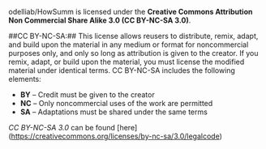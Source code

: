 odelliab/HowSumm is licensed under the **Creative Commons Attribution Non Commercial Share Alike 3.0 (CC BY-NC-SA 3.0)**.

##CC BY-NC-SA:## 
This license allows reusers to distribute, remix, adapt, and build upon the material in any medium or format for noncommercial purposes only, and only so long as attribution is given to the creator. If you remix, adapt, or build upon the material, you must license the modified material under identical terms. 
CC BY-NC-SA includes the following elements:
- **BY**  – Credit must be given to the creator
- **NC**  – Only noncommercial uses of the work are permitted
- **SA**  – Adaptations must be shared under the same terms

*CC BY-NC-SA 3.0* can be found [here] (https://creativecommons.org/licenses/by-nc-sa/3.0/legalcode)
